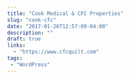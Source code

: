 ```yaml
---
title: "Cook Medical & CFC Properties"
slug: "cook-cfc"
date: "2017-01-26T12:57:09-04:00"
description: ""
draft: true
links:
  - "https://www.cfcquilt.com"
tags:
 - "WordPress"
---
```

